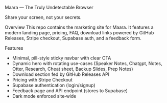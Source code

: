 Maara — The Truly Undetectable Browser

Share your screen, not your secrets.

Overview
This repo contains the marketing site for Maara. It features a modern landing page, pricing, FAQ, download links powered by GitHub Releases, Stripe checkout, Supabase auth, and a feedback form.

Features
- Minimal, pill-style sticky navbar with clear CTA
- Dynamic hero with rotating use-cases (Speaker Notes, Chatgpt, Notes, Otter, Research, Cheat sheet, Backup Slides, Prep Notes)
- Download section fed by GitHub Releases API
- Pricing with Stripe Checkout
- Supabase authentication (login/signup)
- Feedback page and API endpoint (stores to Supabase)
- Dark mode enforced site‑wide
